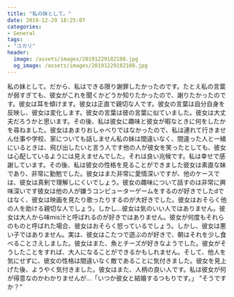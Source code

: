 ```yaml
---
title: "私の妹として。"
date: 2019-12-29 18:25:07
categories:
- General
tags:
- "ユカリ"
header:
  image: /assets/images/20191229182108.jpg
  og_image: /assets/images/20191229182108.jpg
---
```


私の妹として。だから、私はできる限り謝罪したかったのです。たとえ私の言葉が弱すぎても、彼女がこれを聞くかどうか知りたかったので、謝りたかったのです。彼女は耳を傾けます。彼女は正直で親切な人です。彼女の言葉は自分自身を反映し、彼女は変化します。彼女の言葉は彼の言葉に似ていました。彼女は大丈夫だろうかと思います。その後、私は彼女に趣味と彼女が暇なときに何をしたかを尋ねました。彼女はあまりおしゃべりではなかったので、私は連れて行きません仕事や学校、家についても話しません私の妹は間違いなく、間違った人と一緒にいるときは、飛び出したいと言う人です他の人が彼女を笑ったとしても、彼女は心配しているようには見えませんでした。それは良い兆候です。私は幸せで感謝しています。その後、私は彼女の性格を見ることができました彼女は素直な妹であり、非常に勤勉でした。彼女はまた非常に愛情深いですが、他のケースでは、彼女は真剣で理解しにくいでしょう。彼女の趣味について話すのは非常に興味深いです彼女は他の人が嫌うコンピューターゲームをするのが好きでしたdではなく、彼女は映画を見たり歌ったりするのが大好きでした。彼女はおそらく他の人を助ける親切な人でしょう。しかし…彼女は気のいい人ではありません。彼女は大人から味mis汁と呼ばれるのが好きではありません。彼女が何度もそれらのものと呼ばれた場合、彼女はおそらく怒っているでしょう。しかし、彼女は悪い子ではありません。実は、彼女はこたつで遊ぶのが好きで、朝はそれを少し食べることさえしました。彼女はまた、魚とチーズが好きなようでした。彼女がそうしたことをすれば、大人になることができるかもしれません。そして、他人を気にせずに、彼女の性格は間違いなく敵であることに気付きました。彼女を見上げた後、ようやく気付きました。彼女はまた、人柄の良い人です。私は彼女が何が得意なのかわかりませんが…「いつか彼女と結婚するつもりです。」 &quot;そうですか？&quot;
